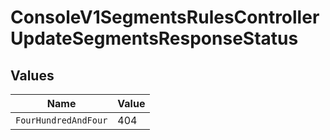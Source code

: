 # ConsoleV1SegmentsRulesControllerUpdateSegmentsResponseStatus


## Values

| Name                 | Value                |
| -------------------- | -------------------- |
| `FourHundredAndFour` | 404                  |